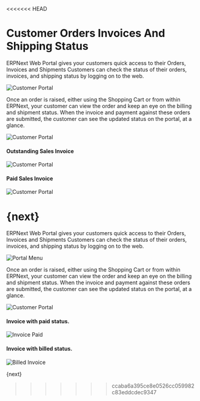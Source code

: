 <<<<<<< HEAD
# Customer Orders Invoices And Shipping Status

ERPNext Web Portal gives your customers quick access to their Orders, Invoices and Shipments Customers can check the status of their orders, invoices, and shipping status by logging on to the web.

<img class="screenshot" alt="Customer Portal" src="/docs/assets/img/website/portal-menu.png">

Once an order is raised, either using the Shopping Cart or from within ERPNext, your customer can view the order and keep an eye on the billing and shipment status. When the invoice and payment against these orders are submitted, the customer can see the updated status on the portal, at a glance.

<img class="screenshot" alt="Customer Portal" src="/docs/assets/img/website/website-login.png">

#### Outstanding Sales Invoice

<img class="screenshot" alt="Customer Portal" src="/docs/assets/img/website/invoice-unpaid.png">

#### Paid Sales Invoice

<img class="screenshot" alt="Customer Portal" src="/docs/assets/img/website/invoice-paid.png">

{next}
=======
ERPNext Web Portal gives your customers quick access to their Orders, Invoices
and Shipments Customers can check the status of their orders, invoices, and
shipping status by logging on to the web.

![Portal Menu]({{docs_base_url}}/assets/old_images/erpnext/portal-menu.png)

Once an order is raised, either using the Shopping Cart or from within
ERPNext, your customer can view the order and keep an eye on the billing and
shipment status. When the invoice and payment against these orders are
submitted, the customer can see the updated status on the portal, at a glance.

![Customer Portal]({{docs_base_url}}/assets/old_images/erpnext/customer-portal-orders-1.png)

#### Invoice with paid status.

![Invoice Paid]({{docs_base_url}}/assets/old_images/erpnext/portal-invoice-paid.png)

#### Invoice with billed status.

![Billed Invoice]({{docs_base_url}}/assets/old_images/erpnext/portal-order-billed.png)

{next}
>>>>>>> ccaba6a395ce8e0526cc059982c83eddcdec9347
